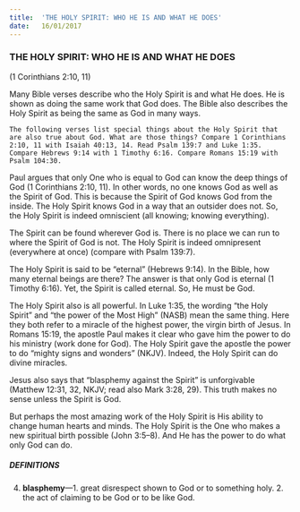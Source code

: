 ```yaml
---
title:  'THE HOLY SPIRIT: WHO HE IS AND WHAT HE DOES'
date:   16/01/2017
---
```


### THE HOLY SPIRIT: WHO HE IS AND WHAT HE DOES
 
(1 Corinthians 2:10, 11)

Many Bible verses describe who the Holy Spirit is and what He does. He is shown as doing the same work that God does. The Bible also describes the Holy Spirit as being the same as God in many ways.

`The following verses list special things about the Holy Spirit that are also true about God. What are those things? Compare 1 Corinthians 2:10, 11 with Isaiah 40:13, 14. Read Psalm 139:7 and Luke 1:35. Compare Hebrews 9:14 with 1 Timothy 6:16. Compare Romans 15:19 with Psalm 104:30.`  

Paul argues that only One who is equal to God can know the deep things of God (1 Corinthians 2:10, 11). In other words, no one knows God as well as the Spirit of God. This is because the Spirit of God knows God from the inside. The Holy Spirit knows God in a way that an outsider does not. So, the Holy Spirit is indeed omniscient (all knowing; knowing everything). 

The Spirit can be found wherever God is. There is no place we can run to where the Spirit of God is not. The Holy Spirit is indeed omnipresent (everywhere at once) (compare with Psalm 139:7). 

The Holy Spirit is said to be “eternal” (Hebrews 9:14). In the Bible, how many eternal beings are there? The answer is that only God is eternal (1 Timothy 6:16). Yet, the Spirit is called eternal. So, He must be God. 

The Holy Spirit also is all powerful. In Luke 1:35, the wording “the Holy Spirit” and “the power of the Most High” (NASB) mean the same thing. Here they both refer to a miracle of the highest power, the virgin birth of Jesus. In Romans 15:19, the apostle Paul makes it clear who gave him the power to do his ministry (work done for God). The Holy Spirit gave the apostle the power to do “mighty signs and wonders” (NKJV). Indeed, the Holy Spirit can do divine miracles. 

Jesus also says that “blasphemy against the Spirit” is unforgivable (Matthew 12:31, 32, NKJV; read also Mark 3:28, 29). This truth makes no sense unless the Spirit is God. 

But perhaps the most amazing work of the Holy Spirit is His ability to change human hearts and minds. The Holy Spirit is the One who makes a new spiritual birth possible (John 3:5–8). And He has the power to do what only God can do.

##### DEFINITIONS

4. **blasphemy**—1. great disrespect shown to God or to something holy. 2. the act of claiming to be God or to be like God.